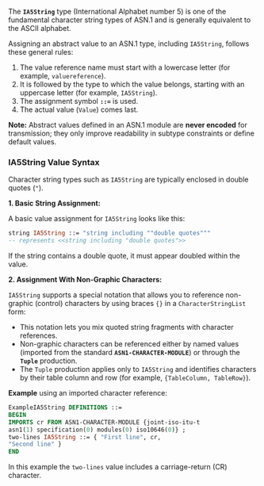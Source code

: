 The **`IA5String`** type (International Alphabet number 5) is one of the fundamental character string types of ASN.1 and is generally equivalent to the ASCII alphabet.

Assigning an abstract value to an ASN.1 type, including `IA5String`, follows these general rules:

1.  The value reference name must start with a lowercase letter (for example, `valuereference`).
2.  It is followed by the type to which the value belongs, starting with an uppercase letter (for example, `IA5String`).
3.  The assignment symbol **`::=`** is used.
4.  The actual value (`Value`) comes last.

**Note:** Abstract values defined in an ASN.1 module are **never encoded** for transmission; they only improve readability in subtype constraints or define default values.

### IA5String Value Syntax

Character string types such as `IA5String` are typically enclosed in double quotes (`"`).

**1. Basic String Assignment:**

A basic value assignment for `IA5String` looks like this:

```asn1
string IA5String ::= "string including ""double quotes"""
-- represents <<string including "double quotes">>
```
If the string contains a double quote, it must appear doubled within the value.

**2. Assignment With Non-Graphic Characters:**

`IA5String` supports a special notation that allows you to reference non-graphic (control) characters by using braces `{}` in a `CharacterStringList` form:

*   This notation lets you mix quoted string fragments with character references.
*   Non-graphic characters can be referenced either by named values (imported from the standard **`ASN1-CHARACTER-MODULE`**) or through the **`Tuple`** production.
*   The `Tuple` production applies only to `IA5String` and identifies characters by their table column and row (for example, `{TableColumn, TableRow}`).

**Example** using an imported character reference:
```asn1
ExampleIA5String DEFINITIONS ::=
BEGIN
IMPORTS cr FROM ASN1-CHARACTER-MODULE {joint-iso-itu-t
asn1(1) specification(0) modules(0) iso10646(0)} ;
two-lines IA5String ::= { "First line", cr,
"Second line" }
END
```
In this example the `two-lines` value includes a carriage-return (CR) character.
